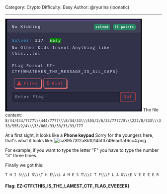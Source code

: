 Category: Crypto
Difficulty: Easy
Author: @ryurina (loonatic)
___________
![f0340b4362487e6ed504e8885291d66d.png](../_resources/f0340b4362487e6ed504e8885291d66d.png)
The file content:
```8/44/444/7777\\\444/7777\\\8/44/33\\\555/2/6/33/7777/8\\\222/8/333\\\333/555/2/4\\\33/888/33/33/33/33/777```

At a first sight, it looks like a **Phone keypad**
Sorry for the youngers here, that's what it looks like:
![ca89573f2a8b10145f3749ead1af6cc4.png](../_resources/ca89573f2a8b10145f3749ead1af6cc4.png)

For example, if you want to type the letter "F" you have to type the number "3" three times.

Finally we got this:
```
T H I S\\\I S\\\T H E\\\L A M E S T\\\C T F\\\F L A G\\\E V E E E E R
```

#### Flag: EZ-CTF{THIS_IS_THE_LAMEST_CTF_FLAG_EVEEEER}